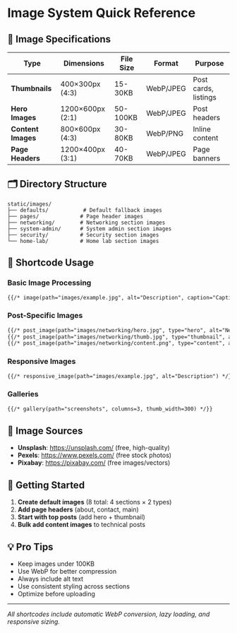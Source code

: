# Image System Quick Reference

## 📏 Image Specifications

| Type               | Dimensions       | File Size | Format    | Purpose              |
| ------------------ | ---------------- | --------- | --------- | -------------------- |
| **Thumbnails**     | 400×300px (4:3)  | 15-30KB   | WebP/JPEG | Post cards, listings |
| **Hero Images**    | 1200×600px (2:1) | 50-100KB  | WebP/JPEG | Post headers         |
| **Content Images** | 800×600px (4:3)  | 30-80KB   | WebP/PNG  | Inline content       |
| **Page Headers**   | 1200×400px (3:1) | 40-70KB   | WebP/JPEG | Page banners         |

## 🗂 Directory Structure

```
static/images/
├── defaults/           # Default fallback images
├── pages/             # Page header images
├── networking/        # Networking section images
├── system-admin/      # System admin section images
├── security/          # Security section images
└── home-lab/          # Home lab section images
```

## 🎨 Shortcode Usage

### Basic Image Processing

```markdown
{{/* image(path="images/example.jpg", alt="Description", caption="Caption") */}}
```

### Post-Specific Images

```markdown
{{/* post_image(path="images/networking/hero.jpg", type="hero", alt="Network diagram") */}}
{{/* post_image(path="images/networking/thumb.jpg", type="thumbnail", alt="Preview") */}}
{{/* post_image(path="images/networking/content.png", type="content", alt="Screenshot") */}}
```

### Responsive Images

```markdown
{{/* responsive_image(path="images/example.jpg", alt="Description") */}}
```

### Galleries

```markdown
{{/* gallery(path="screenshots", columns=3, thumb_width=300) */}}
```

## 🎯 Image Sources

- **Unsplash**: https://unsplash.com/ (free, high-quality)
- **Pexels**: https://www.pexels.com/ (free stock photos)
- **Pixabay**: https://pixabay.com/ (free images/vectors)

## 🚀 Getting Started

1. **Create default images** (8 total: 4 sections × 2 types)
2. **Add page headers** (about, contact, main)
3. **Start with top posts** (add hero + thumbnail)
4. **Bulk add content images** to technical posts

## 💡 Pro Tips

- Keep images under 100KB
- Use WebP for better compression
- Always include alt text
- Use consistent styling across sections
- Optimize before uploading

---

_All shortcodes include automatic WebP conversion, lazy loading, and responsive sizing._
